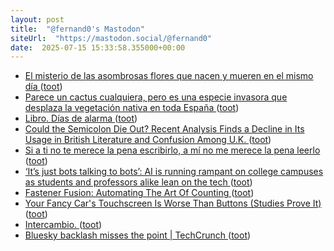 ```yaml
---
layout: post
title:  "@fernand0's Mastodon"
siteUrl:  "https://mastodon.social/@fernand0"
date:  2025-07-15 15:33:58.355000+00:00
---
```

*  [El misterio de las asombrosas flores que nacen y mueren en el mismo día ](https://www.lanacion.com.ar/revista-jardin/bellezas-efimeras-el-misterio-de-las-asombrosas-flores-que-nacen-y-mueren-en-el-mismo-dia-nid22032025) ([toot](https://mastodon.social/@fernand0/114857976683084399))
*  [Parece un cactus cualquiera, pero es una especie invasora que desplaza la vegetación nativa en toda España ](https://okdiario.com/curiosidades/parece-cactus-cualquiera-pero-especie-invasora-que-desplaza-vegetacion-nativa-toda-espana-1461261) ([toot](https://mastodon.social/@fernand0/114857735777084166))
*  [Libro. Días de alarma ](https://fotografiasenmovimiento.wordpress.com/2025/07/15/libro-dias-de-alarma) ([toot](https://mastodon.social/@fernand0/114856966706828385))
*  [Could the Semicolon Die Out? Recent Analysis Finds a Decline in Its Usage in British Literature and Confusion Among U.K.   ](https://www.smithsonianmag.com/smart-news/could-the-semicolon-die-out-a-recent-study-finds-a-marked-decline-in-its-usage-180986689/) ([toot](https://mastodon.social/@fernand0/114856908804182698))
*  [Si a ti no te merece la pena escribirlo, a mí no me merece la pena leerlo ](https://www.error500.net/p/si-a-ti-no-te-merece-la-pena-escribirl) ([toot](https://mastodon.social/@fernand0/114856745517265960))
*  [‘It’s just bots talking to bots’: AI is running rampant on college campuses as students and professors alike lean on the tech ](https://fortune.com/2025/07/08/ai-higher-education-college-professors-students-chatgpt) ([toot](https://mastodon.social/@fernand0/114856530547768227))
*  [Fastener Fusion: Automating The Art Of Counting ](https://hackaday.com/2025/07/06/fastener-fusion-automating-the-art-of-counting) ([toot](https://mastodon.social/@fernand0/114856297564999124))
*  [Your Fancy Car's Touchscreen Is Worse Than Buttons (Studies Prove It) ](https://www.carsandhorsepower.com/featured/your-fancy-car-s-touchscreen-is-worse-than-buttons-and-studies-prove-i) ([toot](https://mastodon.social/@fernand0/114854564713400013))
*  [Intercambio. ](https://avecesunafoto.wordpress.com/2025/07/14/intercambio-2) ([toot](https://mastodon.social/@fernand0/114852769149076798))
*  [Bluesky backlash misses the point \| TechCrunch ](https://techcrunch.com/2025/06/12/bluesky-backlash-misses-the-point) ([toot](https://mastodon.social/@fernand0/114852667203675439))

